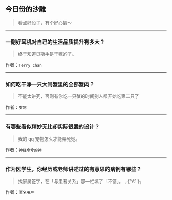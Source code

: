 ## 今日份的沙雕

> 看点好段子，有个好心情～


 
---

### 一副好耳机对自己的生活品质提升有多大？

> 终于知道贝斯手是干嘛的了。


作者：`Terry Chan`

---

### 如何吃干净一只大闸蟹里的全部蟹肉？

> 不能太讲究，否则有你吃一只蟹的时间别人都开始吃第二只了


作者：`岁寒`

---

### 有哪些看似精妙无比却实际很蠢的设计？

> 我的 qq 宠物怎么才能弄死她。


作者：`神经兮兮的神`

---

### 作为医学生，你经历或老师讲述过的有意思的病例有哪些？

> 找家属签字，在「与患者关系」那一栏填了「不错」。╭(°A°`)╮


作者：`匿名用户`
